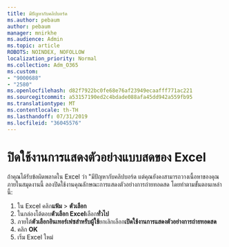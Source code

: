 ```yaml
---
title: มีปัญหากับคลิปบอร์ด
ms.author: pebaum
author: pebaum
manager: mnirkhe
ms.audience: Admin
ms.topic: article
ROBOTS: NOINDEX, NOFOLLOW
localization_priority: Normal
ms.collection: Adm_O365
ms.custom:
- "9000688"
- "2580"
ms.openlocfilehash: d82f7922bc0fe68e76af23949ecaafff771ac221
ms.sourcegitcommit: a53157190ed2c4bdade088afa45dd942a559fb95
ms.translationtype: MT
ms.contentlocale: th-TH
ms.lasthandoff: 07/31/2019
ms.locfileid: "36045576"
---
```

# <a name="disable-excel-live-preview"></a>ปิดใช้งานการแสดงตัวอย่างแบบสดของ Excel

ถ้าคุณได้รับข้อผิดพลาดใน Excel ว่า "มีปัญหากับคลิปบอร์ด แต่คุณยังคงสามารถวางเนื้อหาของคุณภายในสมุดงานนี้ ลองปิดใช้งานคุณลักษณะการแสดงตัวอย่างการถ่ายทอดสด โดยทำตามขั้นตอนเหล่านี้:

1. ใน Excel คลิก**แฟ้ม** > **ตัวเลือก**
3. ในกล่องโต้ตอบ**ตัวเลือก Excel**เลือก**ทั่วไป**
4. ภายใต้**ตัวเลือกอินเทอร์เฟซสำหรับผู้ใช้**ยกเลิกเลือก**เปิดใช้งานการแสดงตัวอย่างการถ่ายทอดสด**
5. คลิก **OK**
6. เริ่ม Excel ใหม่